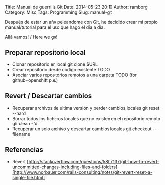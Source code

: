 Title: Manual de guerrilla Git
Date: 2014-05-23 20:10
Author: ramborg
Category: Misc
Tags: Programming
Slug: manual-git

Después de estar un año peleandome con Git, he decidido crear mi propio manual/tutorial para el uso que hago el día a día.

Allá vamos! / Here we go!

## Preparar repositorio local

* Clonar repositorio en local
	git clone $URL
* Crear repositorio desde código existente
	TODO
* Asociar varios repositorios remotos a una carpeta
	TODO (for github+openshift p.e.)

## Revert / Descartar cambios

* Recuperar archivos de ultima versión y perder cambios locales
	git reset --hard
* Borrar todos los ficheros locales que no existen en el repositorio remoto
	git clean -fd
* Recuperar un solo archivo y descartar cambios locales
	git checkout -- filename



## Referencias

* Revert [http://stackoverflow.com/questions/5807137/git-how-to-revert-uncommitted-changes-including-files-and-folders][http://www.norbauer.com/rails-consulting/notes/git-revert-reset-a-single-file.html]

